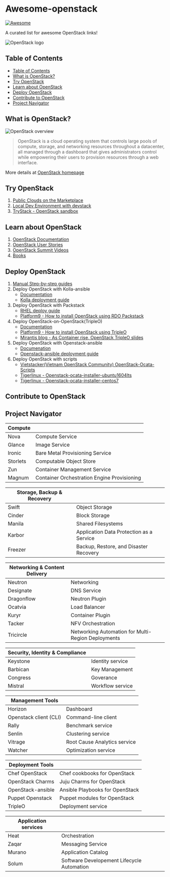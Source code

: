 # Awesome-openstack

[![Awesome](https://cdn.rawgit.com/sindresorhus/awesome/d7305f38d29fed78fa85652e3a63e154dd8e8829/media/badge.svg)](https://github.com/sindresorhus/awesome)

A curated list for awesome OpenStack links!

![OpenStack logo](http://zdnet1.cbsistatic.com/hub/i/2016/10/25/e2569fbb-c7f8-4f5c-9b81-f841816e5261/3f600859cc306db262eac96303101a34/openstack-logo-2016.png)

## Table of Contents

<!-- TOC depthFrom:2 depthTo:4 -->

- [Table of Contents](#table-of-contents)
- [What is OpenStack?](#what-is-openstack)
- [Try OpenStack](#try-openstack)
- [Learn about OpenStack](#learn-about-openstack)
- [Deploy OpenStack](#deploy-openstack)
- [Contribute to OpenStack](#contribute-to-openstack)
- [Project Navigator](#project-navigator)

<!-- /TOC -->

## What is OpenStack?

![OpenStack overview](https://www.openstack.org/software/images/diagram/overview-diagram.svg)

> OpenStack is a cloud operating system that controls large pools of compute, storage, and networking resources throughout a datacenter, all managed through a dashboard that gives administrators control while empowering their users to provision resources through a web interface.

More details at [OpenStack homepage](https://www.openstack.org/software/)

## Try OpenStack

1. [Public Clouds on the Marketplace](https://www.openstack.org/marketplace/)
1. [Local Dev Environment with devstack](http://devstack.org/)
1. [TryStack - OpenStack sandbox](http://trystack.org/)

## Learn about OpenStack

1. [OpenStack Documentation](http://docs.openstack.org/)
1. [OpenStack User Stories](https://www.openstack.org/user-stories/)
1. [OpenStack Summit Videos](https://www.openstack.org/videos/)
1. [Books](http://docs.openstack.org/ops/)

## Deploy OpenStack

1. [Manual Step-by-step guides](https://docs.openstack.org/ocata/install/)
1. Deploy OpenStack with Kolla-ansible
    - [Documentation](https://docs.openstack.org/developer/kolla-ansible/quickstart.html)
    - [Kolla deployment guide](https://docs.openstack.org/project-deploy-guide/kolla-ansible/ocata/)
1. Deploy OpenStack with Packstack 
    - [RHEL deploy guide](https://access.redhat.com/documentation/en-US/Red_Hat_Enterprise_Linux_OpenStack_Platform/2/html/Getting_Started_Guide/part-Deploying_OS_using_PackStack.html)
    - [Platform9 - How to install OpenStack using RDO Packstack](https://platform9.com/blog/install-openstack-using-rdo-packstack/)
1. Deploy OpenStack-on-OpenStack(TripleO)
    - [Documentation](https://docs.openstack.org/tripleo-docs/latest/install/)
    - [Platform9 - How to install OpenStack using TripleO](https://platform9.com/blog/install-openstack-using-tripleo/)
    - [Mirantis blog - As Container rise, OpenStack TripleO slides](https://www.mirantis.com/blog/containers-rise-openstack-tripleo-slides/)
1. Deploy OpenStack with Openstack-ansible
    - [Documenation](https://docs.openstack.org/openstack-ansible/latest/)
    - [Openstack-ansible deployment guide](https://docs.openstack.org/project-deploy-guide/openstack-ansible/ocata/)
1. Deploy OpenStack with scripts
    - [Vietstacker(Vietnam OpenStack Community) OpenStack-Ocata-Scripts](https://github.com/vietstacker/OpenStack-Ocata-Scripts)
    - [Tigerlinux - Openstack-ocata-installer-ubuntu1604lts](https://github.com/tigerlinux/openstack-ocata-installer-ubuntu1604ts)
    - [Tigerlinux - Openstack-ocata-installer-centos7](https://github.com/tigerlinux/openstack-ocata-installer-centos7)

## Contribute to OpenStack

## Project Navigator

| Compute  |                                             |
| -------- | ------------------------------------------- |
| Nova     | Compute Service                             |
| Glance   | Image Service                               |
| Ironic   | Bare Metal Provisioning Service             |
| Storlets | Computable Object Store                     |
| Zun      | Container Management Service                |
| Magnum   | Container Orchestration Engine Provisioning |

| Storage, Backup & Recovery |                                          |
| -------------------------- | ---------------------------------------- |
| Swift                      | Object Storage                           |
| Cinder                     | Block Storage                            |
| Manila                     | Shared Filesystems                       |
| Karbor                     | Application Data Protection as a Service |
| Freezer                    | Backup, Restore, and Disaster Recovery   |

| Networking & Content Delivery |                                                    |
| ----------------------------- | -------------------------------------------------- |
| Neutron                       | Networking                                         |
| Designate                     | DNS Service                                        |
| Dragonflow                    | Neutron Plugin                                     |
| Ocatvia                       | Load Balancer                                      |
| Kuryr                         | Container Plugin                                   |
| Tacker                        | NFV Orchestration                                  |
| Tricircle                     | Networking Automation for Multi-Region Deployments |

| Security, Identity & Compliance |                  |
| ------------------------------- | ---------------- |
| Keystone                        | Identity service |
| Barbican                        | Key Management   |
| Congress                        | Goverance        |
| Mistral                         | Workflow service |

| Management Tools       |                              |
| ---------------------- | ---------------------------- |
| Horizon                | Dashboard                    |
| Openstack client (CLI) | Command-line client          |
| Rally                  | Benchmark service            |
| Senlin                 | Clustering service           |
| Vitrage                | Root Cause Analytics service |
| Watcher                | Optimization service         |

| Deployment Tools  |                                 |
| ----------------- | ------------------------------- |
| Chef OpenStack    | Chef cookbooks for OpenStack    |
| OpenStack Charms  | Juju Charms for OpenStack       |
| OpenStack-ansible | Ansible Playbooks for OpenStack |
| Puppet Openstack  | Puppet modules for OpenStack    |
| TripleO           | Deployment service              |

| Application services |                                            |
| -------------------- | ------------------------------------------ |
| Heat                 | Orchestration                              |
| Zaqar                | Messaging Service                          |
| Murano               | Application Catalog                        |
| Solum                | Software Developement Lifecycle Automation |
